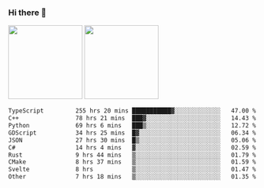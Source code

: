 ### Hi there 👋

<img height="150em" src="https://github-readme-stats.vercel.app/api?username=EddieDover&count_private=true&include_all_commits=true&show_icons=true&theme=dracula&hide_border=false&rank_icon=percentile"/>
<img height="150em" src="https://github-readme-stats.vercel.app/api/top-langs/?username=EddieDover&theme=dracula&hide_border=false&&layout=compact&langs_count=20" />

<!--START_SECTION:waka-->

```txt
TypeScript         255 hrs 20 mins ███████████▓░░░░░░░░░░░░░   47.00 %
C++                78 hrs 21 mins  ███▓░░░░░░░░░░░░░░░░░░░░░   14.43 %
Python             69 hrs 6 mins   ███▒░░░░░░░░░░░░░░░░░░░░░   12.72 %
GDScript           34 hrs 25 mins  █▓░░░░░░░░░░░░░░░░░░░░░░░   06.34 %
JSON               27 hrs 30 mins  █▒░░░░░░░░░░░░░░░░░░░░░░░   05.06 %
C#                 14 hrs 4 mins   ▓░░░░░░░░░░░░░░░░░░░░░░░░   02.59 %
Rust               9 hrs 44 mins   ▒░░░░░░░░░░░░░░░░░░░░░░░░   01.79 %
CMake              8 hrs 37 mins   ▒░░░░░░░░░░░░░░░░░░░░░░░░   01.59 %
Svelte             8 hrs           ▒░░░░░░░░░░░░░░░░░░░░░░░░   01.47 %
Other              7 hrs 18 mins   ▒░░░░░░░░░░░░░░░░░░░░░░░░   01.35 %
```

<!--END_SECTION:waka-->

<!--
**EddieDover/EddieDover** is a ✨ _special_ ✨ repository because its `README.md` (this file) appears on your GitHub profile.

Here are some ideas to get you started:

- 🔭 I’m currently working on ...
- 🌱 I’m currently learning ...
- 👯 I’m looking to collaborate on ...
- 🤔 I’m looking for help with ...
- 💬 Ask me about ...
- 📫 How to reach me: ...
- 😄 Pronouns: ...
- ⚡ Fun fact: ...
-->
<a rel="me" href="https://techhub.social/@EddieDover"></a>
